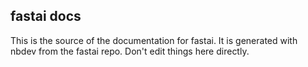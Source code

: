 ## fastai docs

This is the source of the documentation for fastai. It is generated with nbdev from the fastai repo. Don't edit things here directly.
